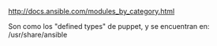 http://docs.ansible.com/modules_by_category.html

Son como los "defined types" de puppet, y se encuentran en:
/usr/share/ansible

